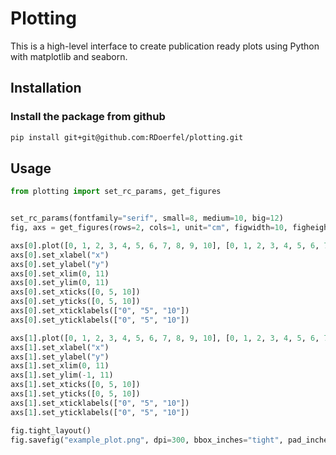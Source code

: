# Plotting
This is a high-level interface to create publication ready plots using Python with matplotlib and seaborn. 

## Installation
### Install the package from github
```bash
pip install git+git@github.com:RDoerfel/plotting.git
```

## Usage
```python
from plotting import set_rc_params, get_figures


set_rc_params(fontfamily="serif", small=8, medium=10, big=12)
fig, axs = get_figures(rows=2, cols=1, unit="cm", figwidth=10, figheight=15, sharex=True, sharey=True)

axs[0].plot([0, 1, 2, 3, 4, 5, 6, 7, 8, 9, 10], [0, 1, 2, 3, 4, 5, 6, 7, 8, 9, 10])
axs[0].set_xlabel("x")
axs[0].set_ylabel("y")
axs[0].set_xlim(0, 11)
axs[0].set_ylim(0, 11)
axs[0].set_xticks([0, 5, 10])
axs[0].set_yticks([0, 5, 10])
axs[0].set_xticklabels(["0", "5", "10"])
axs[0].set_yticklabels(["0", "5", "10"])

axs[1].plot([0, 1, 2, 3, 4, 5, 6, 7, 8, 9, 10], [0, 1, 2, 3, 4, 5, 6, 7, 8, 9, 10])
axs[1].set_xlabel("x")
axs[1].set_ylabel("y")
axs[1].set_xlim(0, 11)
axs[1].set_ylim(-1, 11)
axs[1].set_xticks([0, 5, 10])
axs[1].set_yticks([0, 5, 10])
axs[1].set_xticklabels(["0", "5", "10"])
axs[1].set_yticklabels(["0", "5", "10"])

fig.tight_layout()
fig.savefig("example_plot.png", dpi=300, bbox_inches="tight", pad_inches=0.1)
```